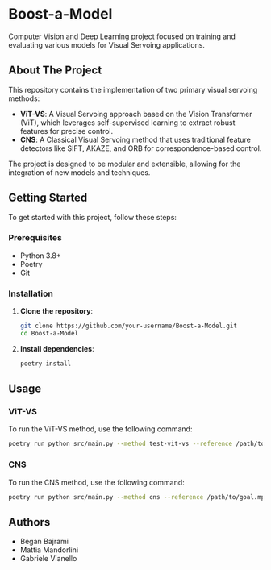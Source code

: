 # Boost-a-Model

Computer Vision and Deep Learning project focused on training and evaluating various models for Visual Servoing applications.

## About The Project

This repository contains the implementation of two primary visual servoing methods:

- **ViT-VS**: A Visual Servoing approach based on the Vision Transformer (ViT), which leverages self-supervised learning to extract robust features for precise control.
- **CNS**: A Classical Visual Servoing method that uses traditional feature detectors like SIFT, AKAZE, and ORB for correspondence-based control.

The project is designed to be modular and extensible, allowing for the integration of new models and techniques.

## Getting Started

To get started with this project, follow these steps:

### Prerequisites

- Python 3.8+
- Poetry
- Git

### Installation

1. **Clone the repository**:

   ```bash
   git clone https://github.com/your-username/Boost-a-Model.git
   cd Boost-a-Model
   ```

2. **Install dependencies**:

   ```bash
   poetry install
   ```

## Usage

### ViT-VS

To run the ViT-VS method, use the following command:

```bash
poetry run python src/main.py --method test-vit-vs --reference /path/to/goal.mp4 --input /path/to/stream.mp4
```

### CNS

To run the CNS method, use the following command:

```bash
poetry run python src/main.py --method cns --reference /path/to/goal.mp4 --input /path/to/stream.mp4
```

## Authors

- Began Bajrami
- Mattia Mandorlini
- Gabriele Vianello
